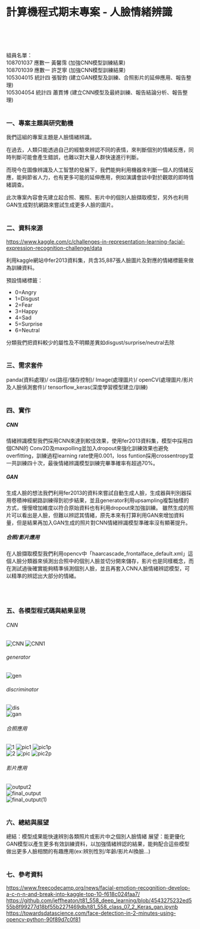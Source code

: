 # 計算機程式期末專案 - 人臉情緒辨識
<br/><br/><br/><br/>
組員名單：<br/>
108701037 應數一 黃馨霈 (加強CNN模型訓練結果)<br/>
108701039 應數一 許芝寧 (加強CNN模型訓練結果)<br/>
105304015 統計四 張智鈞 (建立GAN模型及訓練、合照影片的延伸應用、報告整理)<br/>
105304054 統計四 蕭貫博 (建立CNN模型及最終訓練、報告結論分析、報告整理)
<br/><br/>
### 一、專案主題與研究動機

我們這組的專案主題是人臉情緒辨識。

在過去，人類只能透過自己的經驗來辨認不同的表情，來判斷個別的情緒反應，同時判斷可能會產生錯誤，也難以對大量人群快速進行判斷。

而現今在圖像辨識及人工智慧的發展下，我們能夠利用機器來判斷一個人的情緒反應，能夠節省人力，也有更多可能的延伸應用，例如演講會談中對於觀眾的即時情緒調查。

此次專案內容會先建立起合照、獨照、影片中的個別人臉擷取模型，另外也利用GAN生成對抗網路來嘗試生成更多人臉的圖片。
<br/><br/>
### 二、資料來源

https://www.kaggle.com/c/challenges-in-representation-learning-facial-expression-recognition-challenge/data

利用kaggle網站中fer2013資料集，共含35,887張人臉圖片及對應的情緒標籤來做為訓練資料。

預設情緒標籤：
  - 0=Angry
  - 1=Disgust
  - 2=Fear
  - 3=Happy
  - 4=Sad
  - 5=Surprise
  - 6=Neutral
  
分類我們把資料較少的屬性及不明顯差異如disgust/surprise/neutral去除
<br/><br/>
### 三、需求套件
panda(資料處理)/ os(路徑/儲存控制)/ Image(處理圖片)/     openCV(處理圖片/影片及人臉偵測套件)/ tensorflow_keras(深度學習模型建立/訓練)
<br/><br/>
### 四、實作

##### CNN


情緒辨識模型我們採用CNN來達到較佳效果，使用fer2013資料集，模型中採用四個CNN的
Conv2D及maxpolling並加入dropout來強化訓練效果也避免overfitting，訓練過程learning rate使用0.001，loss funtion採用crossentropy並一共訓練四十次，最後情緒辨識模型訓練完畢準確率有超過70%。
##### GAN

生成人臉的想法我們利用fer2013的資料來嘗試自動生成人臉，生成器與判別器採用卷積神經網路訓練得到初步結果，並且generator利用upsampling複製抽樣的方式，慢慢增加維度以符合原始資料也有利用dropout來加強訓練。
雖然生成的照片可以看出是人臉，但難以辨認其情緒，原先本來有打算利用GAN來增加資料量，但是結果再加入GAN生成的照片對CNN情緒辨識模型準確率沒有顯著提升。

##### 合照/影片應用

在人臉擷取模型我們利用opencv中「haarcascade_frontalface_default.xml」這個人臉分類器來偵測出合照中的個別人臉並切分開來儲存，影片也是同樣概念，而在測試過後確實能夠精準偵測個別人臉，並且再套入CNN人臉情緒辨認模型，可以精準的辨認出大部分的情緒。

<br/><br/>
### 五、各模型程式碼與結果呈現

###### CNN
![CNN](https://github.com/patr8609/face/blob/master/readme_graph/cnn.jpg)
![CNN1](https://github.com/patr8609/face/blob/master/readme_graph/cnn1.jpg)
###### generator
![gen](https://github.com/patr8609/face/blob/master/readme_graph/gen.jpg)
###### discriminator
![dis](https://github.com/patr8609/face/blob/master/readme_graph/dis.jpg)
<br/>
![gan](https://github.com/patr8609/face/blob/master/readme_graph/gan.jpg)
<br/>
###### 合照應用
![1](https://github.com/patr8609/face/blob/master/readme_graph/1.jpg)
![pic1](https://github.com/patr8609/face/blob/master/readme_graph/pic1.jpg)
![pic1p](https://github.com/patr8609/face/blob/master/readme_graph/pic1p.jpg)
<br/>
![2](https://github.com/patr8609/face/blob/master/readme_graph/2.jpg)
![pic](https://github.com/patr8609/face/blob/master/readme_graph/pic2.jpg)
![pic2p](https://github.com/patr8609/face/blob/master/readme_graph/pic2p.jpg)
<br/>
###### 影片應用
![output2](https://github.com/patr8609/face/blob/master/readme_graph/output2.gif)
<br/>
![final_output](https://github.com/patr8609/face/blob/master/readme_graph/final_output.gif)
<br/>
![final_output(1)](https://github.com/patr8609/face/blob/master/readme_graph/final_output%20(1).gif)
<br/><br/>
### 六、總結與展望

總結：模型成果能快速辨別各類照片或影片中之個別人臉情緒
展望：能更優化GAN模型以產生更多有效訓練資料，以加強情緒辨認的結果，能夠配合這些模型做出更多人臉相關的有趣應用(ex:辨別性別/年齡/影片AI換臉...)
<br/><br/>
### 七、參考資料

https://www.freecodecamp.org/news/facial-emotion-recognition-develop-a-c-n-n-and-break-into-kaggle-top-10-f618c024faa7/<br/>
https://github.com/jeffheaton/t81_558_deep_learning/blob/4543275232ed555b8f99277d18bf55b227f469db/t81_558_class_07_2_Keras_gan.ipynb<br/>
https://towardsdatascience.com/face-detection-in-2-minutes-using-opencv-python-90f89d7c0f81




